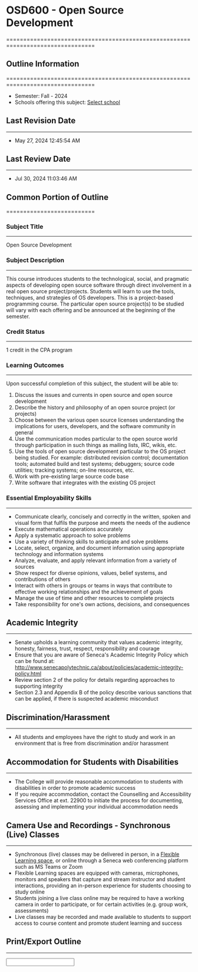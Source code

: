 
# OSD600 - Open Source Development
================================================================================

## Outline Information
================================================================================

* Semester: Fall - 2024
* Schools offering this subject: [Select school](/ssos/findOutline.do?schoolCode=&termCode=20243&subjectCode=OSD600)

## Last Revision Date
--------------------

* May 27, 2024 12:45:54 AM

## Last Review Date
-------------------

* Jul 30, 2024 11:03:46 AM

## Common Portion of Outline
==========================

### Subject Title
----------------

Open Source Development

### Subject Description
---------------------

This course introduces students to the technological, social, and pragmatic aspects of developing open source software through direct involvement in a real open source project/projects. Students will learn to use the tools, techniques, and strategies of OS developers. This is a project-based programming course. The particular open source project(s) to be studied will vary with each offering and be announced at the beginning of the semester.

### Credit Status
----------------

1 credit in the CPA program

### Learning Outcomes
-------------------

Upon successful completion of this subject, the student will be able to:

1. Discuss the issues and currents in open source and open source development
2. Describe the history and philosophy of an open source project (or projects)
3. Choose between the various open source licenses understanding the implications for users, developers, and the software community in general
4. Use the communication modes particular to the open source world through participation in such things as mailing lists, IRC, wikis, etc.
5. Use the tools of open source development particular to the OS project being studied. For example: distributed revision control; documentation tools; automated build and test systems; debuggers; source code utilities; tracking systems; on-line resources, etc.
6. Work with pre-existing large source code base
7. Write software that integrates with the existing OS project

### Essential Employability Skills
--------------------------------

* Communicate clearly, concisely and correctly in the written, spoken and visual form that fulfils the purpose and meets the needs of the audience
* Execute mathematical operations accurately
* Apply a systematic approach to solve problems
* Use a variety of thinking skills to anticipate and solve problems
* Locate, select, organize, and document information using appropriate technology and information systems
* Analyze, evaluate, and apply relevant information from a variety of sources
* Show respect for diverse opinions, values, belief systems, and contributions of others
* Interact with others in groups or teams in ways that contribute to effective working relationships and the achievement of goals
* Manage the use of time and other resources to complete projects
* Take responsibility for one's own actions, decisions, and consequences

## Academic Integrity
--------------------

* Senate upholds a learning community that values academic integrity, honesty, fairness, trust, respect, responsibility and courage
* Ensure that you are aware of Seneca's Academic Integrity Policy which can be found at: http://www.senecapolytechnic.ca/about/policies/academic-integrity-policy.html
* Review section 2 of the policy for details regarding approaches to supporting integrity
* Section 2.3 and Appendix B of the policy describe various sanctions that can be applied, if there is suspected academic misconduct

## Discrimination/Harassment
-------------------------

* All students and employees have the right to study and work in an environment that is free from discrimination and/or harassment

## Accommodation for Students with Disabilities
---------------------------------------------

* The College will provide reasonable accommodation to students with disabilities in order to promote academic success
* If you require accommodation, contact the Counselling and Accessibility Services Office at ext. 22900 to initiate the process for documenting, assessing and implementing your individual accommodation needs

## Camera Use and Recordings - Synchronous (Live) Classes
----------------------------------------------------

* Synchronous (live) classes may be delivered in person, in a <a href="https://students.senecapolytechnic.ca/spaces/190/support/wiki/view/6092/flexible-learning">Flexible Learning space</a>, or online through a Seneca web conferencing platform such as MS Teams or Zoom
* Flexible Learning spaces are equipped with cameras, microphones, monitors and speakers that capture and stream instructor and student interactions, providing an in-person experience for students choosing to study online
* Students joining a live class online may be required to have a working camera in order to participate, or for certain activities (e.g. group work, assessments)
* Live classes may be recorded and made available to students to support access to course content and promote student learning and success

## Print/Export Outline
----------------------

<form action="/ssos/printOutline.do"  style="display:inline" target="_blank">	
	<input type="hidden" name="subjectCode" value="OSD600">
	<input type="hidden" name="termCode" value="20243">
	<input type